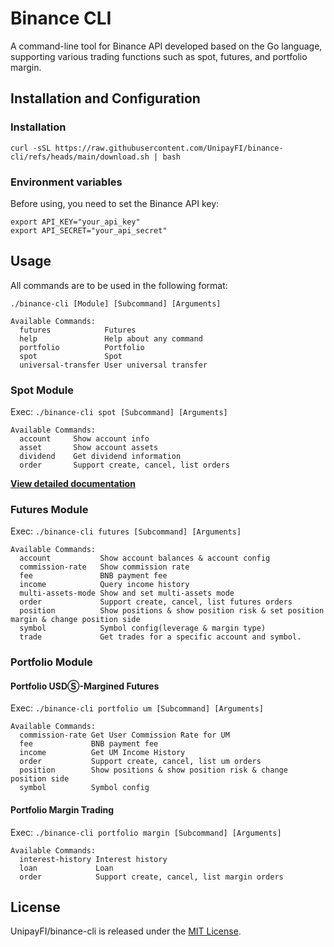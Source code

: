 # Binance CLI
A command-line tool for Binance API developed based on the Go language, supporting various trading functions such as spot, futures, and portfolio margin.

## Installation and Configuration

### Installation
```shell
curl -sSL https://raw.githubusercontent.com/UnipayFI/binance-cli/refs/heads/main/download.sh | bash
```

### Environment variables
Before using, you need to set the Binance API key:
```shell
export API_KEY="your_api_key"
export API_SECRET="your_api_secret"
```

## Usage
All commands are to be used in the following format:
```
./binance-cli [Module] [Subcommand] [Arguments]

Available Commands:
  futures            Futures
  help               Help about any command
  portfolio          Portfolio
  spot               Spot
  universal-transfer User universal transfer
```

### Spot Module
Exec: `./binance-cli spot [Subcommand] [Arguments]`
```shell
Available Commands:
  account     Show account info
  asset       Show account assets
  dividend    Get dividend information
  order       Support create, cancel, list orders
```
**[View detailed documentation](docs/spot.md)**


### Futures Module
Exec: `./binance-cli futures [Subcommand] [Arguments]`
```shell
Available Commands:
  account           Show account balances & account config
  commission-rate   Show commission rate
  fee               BNB payment fee
  income            Query income history
  multi-assets-mode Show and set multi-assets mode
  order             Support create, cancel, list futures orders
  position          Show positions & show position risk & set position margin & change position side
  symbol            Symbol config(leverage & margin type)
  trade             Get trades for a specific account and symbol.
```
### Portfolio Module
#### Portfolio USDⓈ-Margined Futures
Exec: `./binance-cli portfolio um [Subcommand] [Arguments]`
```shell
Available Commands:
  commission-rate Get User Commission Rate for UM
  fee             BNB payment fee
  income          Get UM Income History
  order           Support create, cancel, list um orders
  position        Show positions & show position risk & change position side
  symbol          Symbol config
```

#### Portfolio Margin Trading
Exec: `./binance-cli portfolio margin [Subcommand] [Arguments]`
```shell
Available Commands:
  interest-history Interest history
  loan             Loan
  order            Support create, cancel, list margin orders
```

## License
UnipayFI/binance-cli is released under the [MIT License](https://opensource.org/licenses/MIT).
